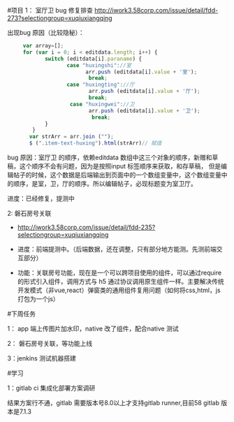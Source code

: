 #项目
1： 室厅卫 bug 修复排查
http://iwork3.58corp.com/issue/detail/fdd-273?selectiongroup=xuqiuxiangqing

出现bug 原因（比较隐秘）：

~~~js
     var array=[];
     for (var i = 0; i < editdata.length; i++) {
            switch (editdata[i].paraname) {                
                   case "huxingshi"://室
                         arr.push (editdata[i].value + '室');           
                          break;
                   case "huxingting"://厅                                   
                          arr.push (editdata[i].value + '厅');          
                          break;
                    case "huxingwei"://卫
                          arr.push (editdata[i].value + '卫');           
                           break;
            }
        }
       var strArr = arr.join ("");
       $ (".item-text-huxing").html(strArr)// 赋值
~~~
bug 原因：室厅卫 的顺序，依赖editdata 数组中这三个对象的顺序，新赠和草稿，这个顺序不会有问题，因为是按照input 标签顺序来获取，和存草稿，
但是编辑帖子的时候，这个数据是后端输出到页面中的一个数组变量中，这个数组变量中的顺序，是室，卫，厅的顺序。所以编辑帖子，必现标题变为室卫厅。

进度：已经修复，提测中

2: 磐石房号关联
- http://iwork3.58corp.com/issue/detail/fdd-235?selectiongroup=xuqiuxiangqing

- 进度：前端提测中。（后端数据，还在调整，只有部分地方能测。先测前端交互部分）

- 功能：关联房号功能，现在是一个可以跨项目使用的组件，可以通过require 的形式引入组件，调用方式与 h5 通过协议调用原生组件一样。主要解决传统开发模式（非vue,react）弹窗类的通用组件复用问题（如何将css,html，js 打包为一个js）

#下周任务

1： app 端上传图片加水印，native 改了组件，配合native 测试

2： 磐石房号关联，等功能上线

3：jenkins 测试机器搭建

#学习

1：gitlab ci 集成化部署方案调研

结果方案行不通，gitlab 需要版本号8.0以上才支持gitlab runner,目前58 gitlab 版本是7.1.3 




